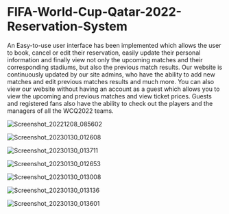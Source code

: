 # FIFA-World-Cup-Qatar-2022-Reservation-System
An Easy-to-use user interface has been implemented which allows the user to book, cancel or edit their
reservation, easily update their personal information and finally view not only the upcoming matches
and their corresponding stadiums, but also the previous match results. Our website is continuously
updated by our site admins, who have the ability to add new matches and edit previous matches results
and much more.
You can also view our website without having an account as a guest which allows you to view the
upcoming and previous matches and view ticket prices. Guests and registered fans also have the ability
to check out the players and the managers of all the WCQ2022 teams.

![Screenshot_20221208_085602](https://user-images.githubusercontent.com/96792115/227672745-60d10401-df27-452a-9241-aaf1572d9734.png)

![Screenshot_20230130_012608](https://user-images.githubusercontent.com/96792115/227674749-27a6871e-afc9-4381-95d8-dc6978c73d28.png)

![Screenshot_20230130_013711](https://user-images.githubusercontent.com/96792115/227674642-cd85fa99-ce83-43d0-9596-1308b9f97c89.png)

![Screenshot_20230130_012653](https://user-images.githubusercontent.com/96792115/227675059-cd4d5420-b3cd-4d2b-9afa-f49425a1cb0f.png)

![Screenshot_20230130_013008](https://user-images.githubusercontent.com/96792115/227675373-16327921-c10d-4b35-97c0-c0e77c35a6b4.png)

![Screenshot_20230130_013136](https://user-images.githubusercontent.com/96792115/227676060-4c4ffa47-9ad5-45d0-8f20-cf73026e5ee0.png)

![Screenshot_20230130_013601](https://user-images.githubusercontent.com/96792115/227677645-f4cc2ffc-8b0a-4ce9-a878-2500ecacbd3c.png)
